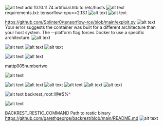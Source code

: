 ![alt text](image.png)
add 10.10.11.74     artificial.htb to /etc/hosts 
![alt text](image-1.png)
requirements.txt: 
 tensorflow-cpu==2.13.1
![alt text](image-15.png)
![alt text](image-19.png)

https://github.com/Splinter0/tensorflow-rce/blob/main/exploit.py
![alt text](image-20.png)
Your error suggests the container was built for a different architecture than your host system. The --platform flag forces Docker to use a specific architecture.
![alt text](image-21.png)

![alt text](image-5.png)
![alt text](image-6.png)
![alt text](image-4.png)

![alt text](image-7.png)
![alt text](image-8.png)

mattp005numbertwo

![alt text](image-9.png)


![alt text](image-10.png)
![alt text](image-18.png)
![alt text](image-22.png)
![alt text](image-11.png)
![alt text](image-12.png)
![alt text](image-13.png)

![alt text](image-14.png)
backrest_root:!@#$%^

![alt text](image-16.png)

BACKREST_RESTIC_COMMAND 	Path to restic binary
https://github.com/garethgeorge/backrest/blob/main/README.md
![alt text](image-17.png)